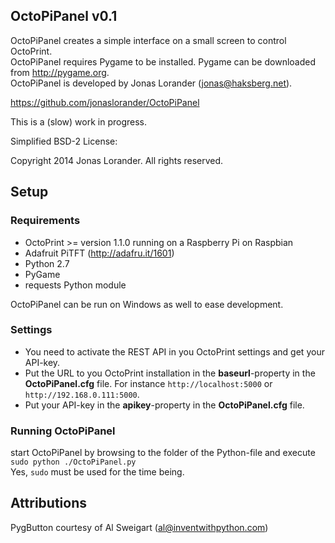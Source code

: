 ## OctoPiPanel v0.1 ##

OctoPiPanel creates a simple interface on a small screen to control OctoPrint. <br/>
OctoPiPanel requires Pygame to be installed. Pygame can be downloaded from http://pygame.org. <br/>
OctoPiPanel is developed by Jonas Lorander (jonas@haksberg.net).<br/>

https://github.com/jonaslorander/OctoPiPanel

This is a (slow) work in progress.


Simplified BSD-2 License:

Copyright 2014 Jonas Lorander.
All rights reserved.


## Setup ##

### Requirements ###

* OctoPrint >= version 1.1.0 running on a Raspberry Pi on Raspbian
* Adafruit PiTFT (http://adafru.it/1601)
* Python 2.7
* PyGame
* requests Python module

OctoPiPanel can be run on Windows as well to ease development.

### Settings ###
* You need to activate the REST API in you OctoPrint settings and get your API-key.
* Put the URL to you OctoPrint installation in the **baseurl**-property in the **OctoPiPanel.cfg** file. For instance `http://localhost:5000` or `http://192.168.0.111:5000`.
* Put your API-key in the **apikey**-property in the **OctoPiPanel.cfg** file.

### Running OctoPiPanel ###
start OctoPiPanel by browsing to the folder of the Python-file and execute <br/>
`sudo python ./OctoPiPanel.py` <br/>
Yes, `sudo` must be used for the time being.

## Attributions ##
PygButton courtesy of Al Sweigart (al@inventwithpython.com)